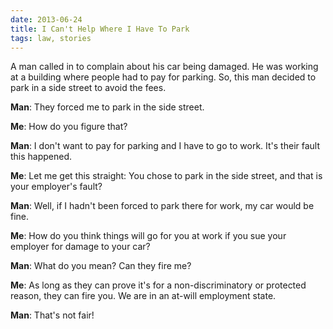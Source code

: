 ```yaml
---
date: 2013-06-24
title: I Can't Help Where I Have To Park
tags: law, stories
---
```


A man called in to complain about his car being damaged. He was working at a building where people had to pay for parking. So, this man decided to park in a side street to avoid the fees.

**Man**: They forced me to park in the side street.

**Me**: How do you figure that?

**Man**: I don't want to pay for parking and I have to go to work. It's their fault this happened.

**Me**: Let me get this straight: You chose to park in the side street, and that is your employer's fault?

**Man**: Well, if I hadn't been forced to park there for work, my car would be fine.

**Me**: How do you think things will go for you at work if you sue your employer for damage to your car?

**Man**: What do you mean? Can they fire me?

**Me**: As long as they can prove it's for a non-discriminatory or protected reason, they can fire you. We are in an at-will employment state.

**Man**: That's not fair!
